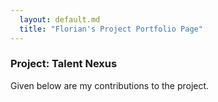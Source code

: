 ```yaml
---
  layout: default.md
  title: "Florian's Project Portfolio Page"
---
```


### Project: Talent Nexus

Given below are my contributions to the project.
